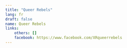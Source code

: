 ```yaml
---
title: "Queer Rebels"
lang: fr
draft: false
name: Queer Rebels
links:
    others: []
    facebook: https://www.facebook.com/XRqueerrebels
---
```


